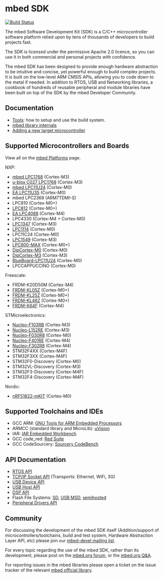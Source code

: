 mbed SDK
========

[![Build Status](https://travis-ci.org/mbedmicro/mbed.png)](https://travis-ci.org/mbedmicro/mbed/builds)

The mbed Software Development Kit (SDK) is a C/C++ microcontroller software platform relied upon by tens of thousands of
developers to build projects fast.

The SDK is licensed under the permissive Apache 2.0 licence, so you can use it in both commercial and personal projects
with confidence.

The mbed SDK has been designed to provide enough hardware abstraction to be intuitive and concise, yet powerful enough
to build complex projects. It is built on the low-level ARM CMSIS APIs, allowing you to code down to the metal if needed.
In addition to RTOS, USB and Networking libraries, a cookbook of hundreds of reusable peripheral and module libraries
have been built on top of the SDK by the mbed Developer Community.

Documentation
-------------
* [Tools](http://mbed.org/handbook/mbed-tools): how to setup and use the build system.
* [mbed library internals](http://mbed.org/handbook/mbed-library-internals)
* [Adding a new target microcontroller](http://mbed.org/handbook/mbed-SDK-porting)

Supported Microcontrollers and Boards
-------------------------------------
View all on the [mbed Platforms](https://mbed.org/platforms/) page.

NXP:
* [mbed LPC1768](http://mbed.org/platforms/mbed-LPC1768/) (Cortex-M3)
* [u-blox C027 LPC1768](http://mbed.org/platforms/u-blox-C027/) (Cortex-M3)
* [mbed LPC11U24](http://mbed.org/platforms/mbed-LPC11U24/) (Cortex-M0)
* [EA LPC11U35](http://mbed.org/platforms/EA-LPC11U35/) (Cortex-M0)
* mbed LPC2368 (ARM7TDMI-S)
* LPC810 (Cortex-M0+)
* [LPC812](http://mbed.org/platforms/NXP-LPC800-MAX/) (Cortex-M0+)
* [EA LPC4088](http://mbed.org/platforms/EA-LPC4088/) (Cortex-M4)
* LPC4330 (Cortex-M4 + Cortex-M0)
* [LPC1347](http://mbed.org/platforms/DipCortex-M3/) (Cortex-M3)
* [LPC1114](http://mbed.org/platforms/LPC1114FN28/) (Cortex-M0)
* LPC11C24 (Cortex-M0)
* [LPC1549](https://mbed.org/platforms/LPCXpresso1549/) (Cortex-M3)
* [LPC800-MAX](https://mbed.org/platforms/NXP-LPC800-MAX/) (Cortex-M0+)
* [DipCortex-M0](https://mbed.org/platforms/DipCortex-M0/) (Cortex-M0)
* [DipCortex-M3](https://mbed.org/platforms/DipCortex-M3/) (Cortex-M3)
* [BlueBoard-LPC11U24](https://mbed.org/platforms/BlueBoard-LPC11U24/) (Cortex-M0)
* LPCCAPPUCCINO (Cortex-M0)

Freescale:
* FRDM-K20D50M (Cortex-M4)
* [FRDM-KL05Z](https://mbed.org/platforms/FRDM-KL05Z/) (Cortex-M0+)
* [FRDM-KL25Z](http://mbed.org/platforms/KL25Z/) (Cortex-M0+)
* [FRDM-KL46Z](https://mbed.org/platforms/FRDM-KL46Z/) (Cortex-M0+)
* [FRDM-K64F](https://mbed.org/platforms/FRDM-K64F/) (Cortex-M4)

STMicroelectronics:
* [Nucleo-F103RB](https://mbed.org/platforms/ST-Nucleo-F103RB/) (Cortex-M3)
* [Nucleo-L152RE](https://mbed.org/platforms/ST-Nucleo-L152RE/) (Cortex-M3)
* [Nucleo-F030R8](https://mbed.org/platforms/ST-Nucleo-F030R8/) (Cortex-M0)
* [Nucleo-F401RE](https://mbed.org/platforms/ST-Nucleo-F401RE/) (Cortex-M4)
* [Nucleo-F302R8](https://mbed.org/platforms/ST-Nucleo-F302R8/) (Cortex-M4)
* STM32F4XX (Cortex-M4F)
* STM32F3XX (Cortex-M4F)
* STM32F0-Discovery (Cortex-M0)
* STM32VL-Discovery (Cortex-M3)
* STM32F3-Discovery (Cortex-M4F)
* STM32F4-Discovery (Cortex-M4F)


Nordic:
* [nRF51822-mKIT](https://mbed.org/platforms/Nordic-nRF51822/) (Cortex-M0)

Supported Toolchains and IDEs
-----------------------------
* GCC ARM: [GNU Tools for ARM Embedded Processors](https://launchpad.net/gcc-arm-embedded/4.7/4.7-2012-q4-major)
* ARMCC (standard library and MicroLib): [uVision](http://www.keil.com/uvision/)
* IAR: [IAR Embedded Workbench](http://www.iar.com/en/Products/IAR-Embedded-Workbench/ARM/)
* GCC code_red: [Red Suite](http://www.code-red-tech.com/)
* GCC CodeSourcery: [Sourcery CodeBench](http://www.mentor.com/embedded-software/codesourcery)

API Documentation
-----------------
* [RTOS API](http://mbed.org/handbook/RTOS)
* [TCP/IP Socket API](http://mbed.org/handbook/Socket) (Transports: Ethernet, WiFi, 3G)
* [USB Device API](http://mbed.org/handbook/USBDevice)
* [USB Host API](http://mbed.org/handbook/USBHost)
* [DSP API](http://mbed.org/users/mbed_official/code/mbed-dsp/docs/tip/)
* Flash File Systems: [SD](http://mbed.org/handbook/SDFileSystem), [USB MSD](http://mbed.org/handbook/USBHostMSD), [semihosted](http://mbed.org/handbook/LocalFileSystem)
* [Peripheral Drivers API](http://mbed.org/handbook/Homepage)

Community
---------
For discussing the development of the mbed SDK itself (Addition/support of microcontrollers/toolchains, build and test system, Hardware Abstraction Layer API, etc) please join our [mbed-devel mailing list](https://groups.google.com/forum/?fromgroups#!forum/mbed-devel).

For every topic regarding the use of the mbed SDK, rather than its development, please post on the [mbed.org forum](http://mbed.org/forum/), or the [mbed.org Q&A](http://mbed.org/questions/).

For reporting issues in the mbed libraries please open a ticket on the issue tracker of the relevant [mbed official library](http://mbed.org/users/mbed_official/code/).

